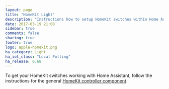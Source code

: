 ```yaml
---
layout: page
title: "HomeKit Light"
description: "Instructions how to setup HomeKit switches within Home Assistant."
date: 2017-03-19 21:08
sidebar: true
comments: false
sharing: true
footer: true
logo: apple-homekit.png
ha_category: Light
ha_iot_class: "Local Polling"
ha_release: 0.68
---
```


To get your HomeKit switches working with Home Assistant, follow the instructions for the general [HomeKit controller component](/components/homekit_controller/).
